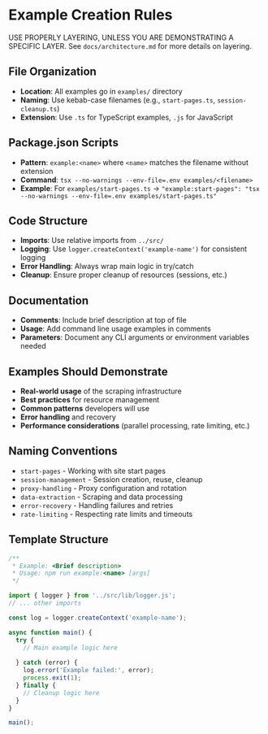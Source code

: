 # Example Creation Rules

USE PROPERLY LAYERING, UNLESS YOU ARE DEMONSTRATING A SPECIFIC LAYER. See `docs/architecture.md` for more details on layering.

## File Organization
- **Location**: All examples go in `examples/` directory
- **Naming**: Use kebab-case filenames (e.g., `start-pages.ts`, `session-cleanup.ts`)
- **Extension**: Use `.ts` for TypeScript examples, `.js` for JavaScript

## Package.json Scripts
- **Pattern**: `example:<name>` where `<name>` matches the filename without extension
- **Command**: `tsx --no-warnings --env-file=.env examples/<filename>`
- **Example**: For `examples/start-pages.ts` → `"example:start-pages": "tsx --no-warnings --env-file=.env examples/start-pages.ts"`

## Code Structure
- **Imports**: Use relative imports from `../src/` 
- **Logging**: Use `logger.createContext('example-name')` for consistent logging
- **Error Handling**: Always wrap main logic in try/catch
- **Cleanup**: Ensure proper cleanup of resources (sessions, etc.)

## Documentation
- **Comments**: Include brief description at top of file
- **Usage**: Add command line usage examples in comments
- **Parameters**: Document any CLI arguments or environment variables needed

## Examples Should Demonstrate
- **Real-world usage** of the scraping infrastructure
- **Best practices** for resource management
- **Common patterns** developers will use
- **Error handling** and recovery
- **Performance considerations** (parallel processing, rate limiting, etc.)

## Naming Conventions
- `start-pages` - Working with site start pages
- `session-management` - Session creation, reuse, cleanup
- `proxy-handling` - Proxy configuration and rotation
- `data-extraction` - Scraping and data processing
- `error-recovery` - Handling failures and retries
- `rate-limiting` - Respecting rate limits and timeouts

## Template Structure
```typescript
/**
 * Example: <Brief description>
 * Usage: npm run example:<name> [args]
 */

import { logger } from '../src/lib/logger.js';
// ... other imports

const log = logger.createContext('example-name');

async function main() {
  try {
    // Main example logic here
    
  } catch (error) {
    log.error('Example failed:', error);
    process.exit(1);
  } finally {
    // Cleanup logic here
  }
}

main();
```